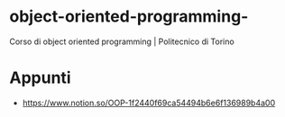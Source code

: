 # object-oriented-programming-
Corso di object oriented programming | Politecnico di Torino

# Appunti 
* https://www.notion.so/OOP-1f2440f69ca54494b6e6f136989b4a00
